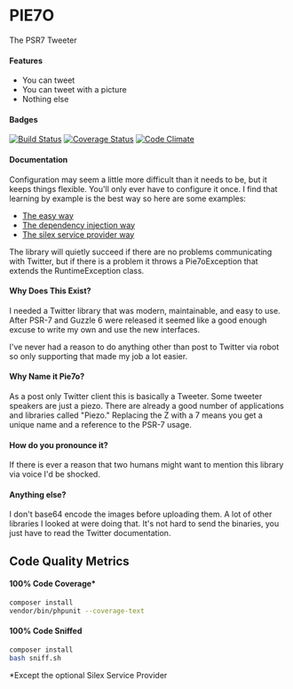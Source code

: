 # PIE7O
The PSR7 Tweeter

#### Features

 * You can tweet
 * You can tweet with a picture
 * Nothing else

#### Badges

[![Build Status](https://travis-ci.org/jimlind/pie7o.png?branch=master)](https://travis-ci.org/jimlind/pie7o)
[![Coverage Status](https://coveralls.io/repos/jimlind/pie7o/badge.svg?branch=master&service=github)](https://coveralls.io/github/jimlind/pie7o?branch=master)
[![Code Climate](https://codeclimate.com/github/jimlind/pie7o/badges/gpa.svg)](https://codeclimate.com/github/jimlind/pie7o)

#### Documentation

Configuration may seem a little more difficult than it needs to be, but it keeps things flexible.
You'll only ever have to configure it once. I find that learning by example is the best way so here
are some examples:

 - [The easy way](example.php)
 - [The dependency injection way](example.di.php)
 - [The silex service provider way](example.silex.php)

The library will quietly succeed if there are no problems communicating with Twitter, but if there
is a problem it throws a Pie7oException that extends the RuntimeException class.

#### Why Does This Exist?

I needed a Twitter library that was modern, maintainable, and easy to use. After PSR-7 and Guzzle 6
were released it seemed like a good enough excuse to write my own and use the new interfaces.

I've never had a reason to do anything other than post to Twitter via robot so only supporting that
made my job a lot easier.

#### Why Name it Pie7o?

As a post only Twitter client this is basically a Tweeter. Some tweeter speakers are just a piezo.
There are already a good number of applications and libraries called "Piezo." Replacing the Z with
a 7 means you get a unique name and a reference to the PSR-7 usage.

#### How do you pronounce it?

If there is ever a reason that two humans might want to mention this library via voice I'd be
shocked.

#### Anything else?

I don't base64 encode the images before uploading them. A lot of other libraries I looked at were
doing that. It's not hard to send the binaries, you just have to read the Twitter documentation.

## Code Quality Metrics

#### 100% Code Coverage*
```sh
composer install
vendor/bin/phpunit --coverage-text
```

#### 100% Code Sniffed
```sh
composer install
bash sniff.sh
```

*Except the optional Silex Service Provider